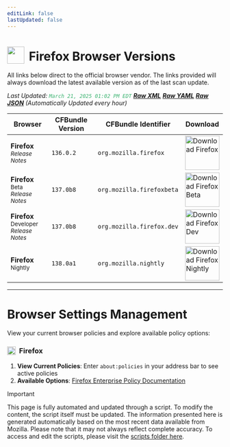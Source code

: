 ```yaml
---
editLink: false
lastUpdated: false
---
```


# <img src="/images/firefox.png" style="height: 40px; display: inline-block; margin-right: 4px; vertical-align: text-bottom;"> Firefox Browser Versions

<span class="extra-small">All links below direct to the official browser vendor. The links provided will always download the latest available version as of the last scan update.</span>

<span class="extra-small">_Last Updated: <code style="color : mediumseagreen">March 21, 2025 01:02 PM EDT</code> [**_Raw XML_**](https://github.com/cocopuff2u/BOFA/blob/main/latest_firefox_files/firefox_latest_versions.xml) [**_Raw YAML_**](https://github.com/cocopuff2u/BOFA/blob/main/latest_firefox_files/firefox_latest_versions.yaml) [**_Raw JSON_**](https://github.com/cocopuff2u/BOFA/blob/main/latest_firefox_files/firefox_latest_versions.json) (Automatically Updated every hour)_</span>

| **Browser** | **CFBundle Version** | **CFBundle Identifier** | **Download** |
|------------|-------------------|---------------------|------------|
| **Firefox** <br><a href="https://www.mozilla.org/en-US/firefox/notes/" style="text-decoration: none;"><small>_Release Notes_</small></a> | `136.0.2` | `org.mozilla.firefox` | <a href="https://download-installer.cdn.mozilla.net/pub/firefox/releases/136.0.2/mac/en-US/Firefox%20136.0.2.pkg"><img src="/images/firefox.png" alt="Download Firefox" width="80"></a> |
| **Firefox** <sup>Beta</sup> <br><a href="https://www.mozilla.org/en-US/firefox/beta/notes/" style="text-decoration: none;"><small>_Release Notes_</small></a> | `137.0b8` | `org.mozilla.firefoxbeta` | <a href="https://download-installer.cdn.mozilla.net/pub/firefox/releases/137.0b8/mac/en-US/Firefox%20137.0b8.pkg"><img src="/images/firefox.png" alt="Download Firefox Beta" width="80"></a> |
| **Firefox** <sup>Developer</sup> <br><a href="https://www.mozilla.org/en-US/firefox/developer/notes/" style="text-decoration: none;"><small>_Release Notes_</small></a> | `137.0b8` | `org.mozilla.firefox.dev` | <a href="https://download-installer.cdn.mozilla.net/pub/devedition/releases/137.0b8/mac/en-US/Firefox%20137.0b8.dmg"><img src="/images/firefox_developer.png" alt="Download Firefox Dev" width="80"></a> |
| **Firefox** <sup>Nightly</sup> | `138.0a1` | `org.mozilla.nightly` | <a href="https://download-installer.cdn.mozilla.net/pub/firefox/nightly/latest-mozilla-central/firefox-138.0a1.en-US.mac.pkg"><img src="/images/firefox_nightly.png" alt="Download Firefox Nightly" width="80"></a> |

---

# Browser Settings Management

View your current browser policies and explore available policy options:

### <img src="/images/firefox.png" style="height: 20px; display: inline-block; margin-right: 4px; vertical-align: text-bottom;"> Firefox
1. **View Current Policies**: Enter `about:policies` in your address bar to see active policies
2. **Available Options**: [Firefox Enterprise Policy Documentation](https://mozilla.github.io/policy-templates/)

> [!IMPORTANT]
> This page is fully automated and updated through a script. To modify the content, the script itself must be updated. The information presented here is generated automatically based on the most recent data available from Mozilla. Please note that it may not always reflect complete accuracy. To access and edit the scripts, please visit the [scripts folder here](https://github.com/cocopuff2u/MOFA_WEBSITE/tree/main/update_readme_scripts).
